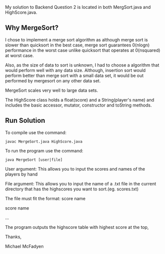 My solution to Backend Question 2 is located in both MergSort.java and HighScore.java.

Why MergeSort?
-------------

I chose to implement a merge sort algorithm as although merge sort is slower than quicksort in the best case, merge sort guarantees 0(nlogn) performance in the worst case unlike quicksort that operates at 0(nsquared) at worst case.

Also, as the size of data to sort is unknown, I had to choose a algorithm that would perform well with any data size. Although, insertion sort would perform better than merge sort with a small data set, it would be out performed by mergesort on any other data set.

MergeSort scales very well to large data sets. 

The HighScore class holds a float(score) and a String(player's name) and includes the basic accessor, mutator, constructor and toString methods.

Run Solution
------------

To compile use the command:
```
javac MergeSort.java HighScore.java
```

To run the program use the command:
```
java MergeSort [user|file]
```

User argument: This allows you to input the scores and names of the players by hand

File argument: This allows you to input the name of a .txt file in the current directory that has the highscores you want to sort.(eg. scores.txt)

The file must fit the format:
score name

score name

...

The program outputs the highscore table with highest score at the top,

Thanks,

Michael McFadyen

